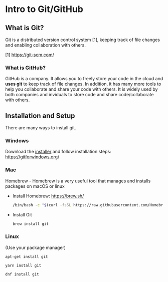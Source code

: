 # Intro to Git/GitHub

## What is Git?
Git is a distributed version control system [1], keeping track of file changes and enabling collaboration with others.

[1] https://git-scm.com/

### What is GitHub?
GitHub is a company. It allows you to freely store your code in the cloud and **uses git** to keep track of file changes. In addition, it has many more tools to help you collaborate and share your code with others. It is widely used by both companies and inviduals to store code and share code/collaborate with others.

## Installation and Setup
There are many ways to install git.

### Windows
Download the [installer](https://gitforwindows.org/) and follow installation steps: https://gitforwindows.org/

### Mac
Homebrew - Homebrew is a very useful tool that manages and installs packages on macOS or linux
* Install Homebrew: https://brew.sh/
  ```bash
  /bin/bash -c "$(curl -fsSL https://raw.githubusercontent.com/Homebrew/install/HEAD/install.sh)"
  ```
* Install Git
  ```bash
  brew install git
  ```

### Linux
(Use your package manager)
  ```
  apt-get install git

  yarn install git

  dnf install git
  ```
